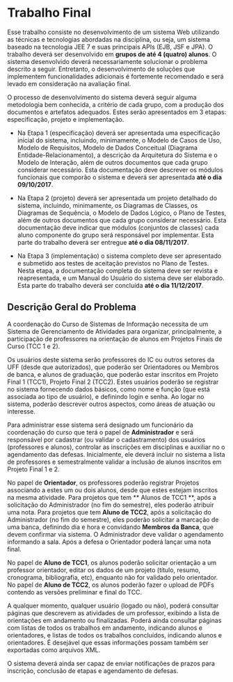 # Trabalho Final 


Esse trabalho consiste no desenvolvimento de um sistema Web utilizando as técnicas e tecnologias abordadas na disciplina, ou seja, um sistema baseado na tecnologia JEE 7 e suas principais APIs (EJB, JSF e JPA). O trabalho deverá ser desenvolvido em **grupos de até 4 (quatro) alunos**. O sistema desenvolvido deverá necessariamente solucionar o problema descrito a seguir. Entretanto, o desenvolvimento de soluções que implementem funcionalidades adicionais é fortemente recomendado e será levado em consideração na avaliação final.  

O processo de desenvolvimento do sistema deverá seguir alguma metodologia bem conhecida, a critério de cada grupo, com a produção dos documentos e artefatos adequados. Estes serão apresentados em 3 etapas: especificação, projeto e implementação.  

* Na Etapa 1 (especificação) deverá ser apresentada uma especificação inicial do sistema, incluindo, minimamente, o Modelo de Casos de Uso, Modelo de Requisitos, Modelo de Dados Conceitual (Diagrama Entidade-Relacionamento), a descrição da Arquitetura do Sistema e o Modelo de Interação, além de outros documentos que cada grupo considerar necessário. Esta documentação deve descrever os módulos funcionais que comporão o sistema e deverá ser apresentada **até o dia 09/10/2017**.  

* Na Etapa 2 (projeto) deverá ser apresentada um projeto detalhado do sistema, incluindo, minimamente, os Diagramas de Classes, os Diagramas de Sequência, o Modelo de Dados Lógico, o Plano de Testes, além de outros documentos que cada grupo considerar necessário. Esta documentação deve indicar que módulos (conjuntos de classes) cada aluno componente do grupo será responsável por implementar. Esta parte do trabalho deverá ser entregue **até o dia 08/11/2017**.  

* Na Etapa 3 (implementação) o sistema completo deve ser apresentado e submetido aos testes de aceitação previstos no Plano de Testes. Nesta etapa, a documentação completa do sistema deve ser revista e reapresentada, e um Manual do Usuário do sistema deve ser elaborado. Esta parte do trabalho deverá ser concluída **até o dia 11/12/2017**.

## Descrição Geral do Problema  

A coordenação do Curso de Sistemas de Informação necessita de um Sistema de Gerenciamento de Atividades para organizar, principalmente, a participação de professores na orientação de alunos em Projetos Finais de Curso (TCC 1 e 2).  

Os usuários deste sistema serão professores do IC ou outros setores da UFF (desde que autorizados), que poderão ser Orientadores ou Membros de banca, e  alunos de graduação, que poderão estar inscritos em Projeto Final 1 (TCC1), Projeto Final 2 (TCC2). Estes usuários poderão se registrar no sistema fornecendo dados básicos, como nome e função (que está associada ao tipo de usuário), e definindo login e senha. Ao logar no sistema, poderão descrever outros aspectos, como áreas de atuação ou interesse.  

Para administrar esse sistema será designado um funcionário da coordenação do curso que terá o papel de **Administrador** e será responsável por cadastrar (ou validar o cadastramento) dos usuários (professores e alunos), controlar as inscrições em disciplinas e auxiliar no o agendamento das defesas. Inicialmente, ele deverá incluir no sistema a lista de professores e semestralmente validar a inclusão de alunos inscritos em Projeto Final 1 e 2.  

No papel de **Orientador**, os professores poderão registrar Projetos associando a estes um ou dois alunos, desde que estes estejam inscritos na mesma atividade. Para projetos que tem ** Alunos de TCC1 **, após a solicitação do Administrador (no fim do semestre), eles poderão atribuir uma nota. Para projetos que tem **Aluno de TCC2**, após a solicitação do Administrador (no fim do semestre), eles poderão solicitar a marcação de uma banca, definindo dia e hora e convidando **Membros da Banca**, que devem confirmar via sistema. O Administrador deve validar o agendamento informando a sala. Após a defesa o Orientador poderá lançar uma nota final.  

No papel de **Aluno de TCC1**, os alunos poderão solicitar orientação a um professor orientador, editar os dados de um projeto (título, resumo, cronograma, bibliografia, etc), enquanto não for validado pelo orientador. No papel de **Aluno de TCC2**, os alunos poderão fazer o upload de PDFs contendo as versões preliminar e final do TCC.  

A qualquer momento, qualquer usuário (logado ou não), poderá consultar páginas que descrevem as atividades de um professor, exibindo a lista de orientações em andamento ou finalizadas. Poderá ainda consultar páginas com listas de todos os trabalhos em andamento, indicando alunos e orientadores, e listas de todos os trabalhos concluídos, indicando alunos e orientadores. É desejável que essas informações possam também ser exportadas como arquivos XML.  

O sistema deverá ainda ser capaz de enviar notificações de prazos para inscrição, conclusão de etapas e agendamento de defesas.